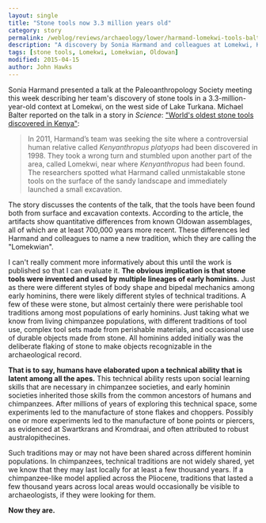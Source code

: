 ```yaml
---
layout: single
title: "Stone tools now 3.3 million years old"
category: story
permalink: /weblog/reviews/archaeology/lower/harmand-lomekwi-tools-balter-2015.html
description: "A discovery by Sonia Harmand and colleagues at Lomekwi, Kenya, shows stone tool manufacture of a different style than Oldowan."
tags: [stone tools, Lomekwi, Lomekwian, Oldowan]
modified: 2015-04-15
author: John Hawks
---
```


Sonia Harmand presented a talk at the Paleoanthropology Society meeting this week describing her team's discovery of stone tools in a 3.3-million-year-old context at Lomekwi, on the west side of Lake Turkana. Michael Balter reported on the talk in a story in _Science_: <a href="http://news.sciencemag.org/africa/2015/04/world-s-oldest-stone-tools-discovered-kenya">"World's oldest stone tools discovered in Kenya"</a>:

<blockquote>In 2011, Harmand’s team was seeking the site where a controversial human relative called <em>Kenyanthropus platyops</em> had been discovered in 1998. They took a wrong turn and stumbled upon another part of the area, called Lomekwi, near where <em>Kenyanthropus</em> had been found. The researchers spotted what Harmand called unmistakable stone tools on the surface of the sandy landscape and immediately launched a small excavation.</blockquote>

The story discusses the contents of the talk, that the tools have been found both from surface and excavation contexts. According to the article, the artifacts show quantitative differences from known Oldowan assemblages, all of which are at least 700,000 years more recent. These differences led Harmand and colleagues to name a new tradition, which they are calling the "Lomekwian". 

I can't really comment more informatively about this until the work is published so that I can evaluate it. **The obvious implication is that stone tools were invented and used by multiple lineages of early hominins.** Just as there were different styles of body shape and bipedal mechanics among early hominins, there were likely different styles of technical traditions. A few of these were stone, but almost certainly there were perishable tool traditions among most populations of early hominins. Just taking what we know from living chimpanzee populations, with different traditions of tool use, complex tool sets made from perishable materials, and occasional use of durable objects made from stone. All hominins added initially was the deliberate flaking of stone to make objects recognizable in the archaeological record. 

**That is to say, humans have elaborated upon a technical ability that is latent among all the apes.** This technical ability rests upon social learning skills that are necessary in chimpanzee societies, and early hominin societies inherited those skills from the common ancestors of humans and chimpanzees. After millions of years of exploring this technical space, some experiments led to the manufacture of stone flakes and choppers. Possibly one or more experiments led to the manufacture of bone points or piercers, as evidenced at Swartkrans and Kromdraai, and often attributed to robust australopithecines. 

Such traditions may or may not have been shared across different hominin populations. In chimpanzees, technical traditions are not widely shared, yet we know that they may last locally for at least a few thousand years. If a chimpanzee-like model applied across the Pliocene, traditions that lasted a few thousand years across local areas would occasionally be visible to archaeologists, if they were looking for them. 

**Now they are.**
